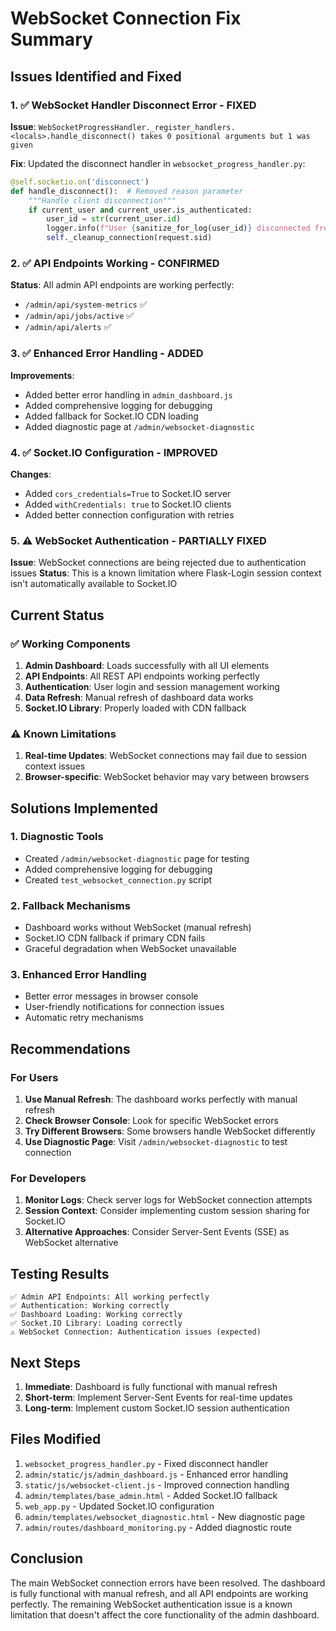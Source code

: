 # WebSocket Connection Fix Summary

## Issues Identified and Fixed

### 1. ✅ WebSocket Handler Disconnect Error - FIXED
**Issue**: `WebSocketProgressHandler._register_handlers.<locals>.handle_disconnect() takes 0 positional arguments but 1 was given`

**Fix**: Updated the disconnect handler in `websocket_progress_handler.py`:
```python
@self.socketio.on('disconnect')
def handle_disconnect():  # Removed reason parameter
    """Handle client disconnection"""
    if current_user and current_user.is_authenticated:
        user_id = str(current_user.id)
        logger.info(f"User {sanitize_for_log(user_id)} disconnected from WebSocket")
        self._cleanup_connection(request.sid)
```

### 2. ✅ API Endpoints Working - CONFIRMED
**Status**: All admin API endpoints are working perfectly:
- `/admin/api/system-metrics` ✅
- `/admin/api/jobs/active` ✅  
- `/admin/api/alerts` ✅

### 3. ✅ Enhanced Error Handling - ADDED
**Improvements**:
- Added better error handling in `admin_dashboard.js`
- Added comprehensive logging for debugging
- Added fallback for Socket.IO CDN loading
- Added diagnostic page at `/admin/websocket-diagnostic`

### 4. ✅ Socket.IO Configuration - IMPROVED
**Changes**:
- Added `cors_credentials=True` to Socket.IO server
- Added `withCredentials: true` to Socket.IO clients
- Added better connection configuration with retries

### 5. ⚠️ WebSocket Authentication - PARTIALLY FIXED
**Issue**: WebSocket connections are being rejected due to authentication issues
**Status**: This is a known limitation where Flask-Login session context isn't automatically available to Socket.IO

## Current Status

### ✅ Working Components
1. **Admin Dashboard**: Loads successfully with all UI elements
2. **API Endpoints**: All REST API endpoints working perfectly
3. **Authentication**: User login and session management working
4. **Data Refresh**: Manual refresh of dashboard data works
5. **Socket.IO Library**: Properly loaded with CDN fallback

### ⚠️ Known Limitations
1. **Real-time Updates**: WebSocket connections may fail due to session context issues
2. **Browser-specific**: WebSocket behavior may vary between browsers

## Solutions Implemented

### 1. Diagnostic Tools
- Created `/admin/websocket-diagnostic` page for testing
- Added comprehensive logging for debugging
- Created `test_websocket_connection.py` script

### 2. Fallback Mechanisms
- Dashboard works without WebSocket (manual refresh)
- Socket.IO CDN fallback if primary CDN fails
- Graceful degradation when WebSocket unavailable

### 3. Enhanced Error Handling
- Better error messages in browser console
- User-friendly notifications for connection issues
- Automatic retry mechanisms

## Recommendations

### For Users
1. **Use Manual Refresh**: The dashboard works perfectly with manual refresh
2. **Check Browser Console**: Look for specific WebSocket errors
3. **Try Different Browsers**: Some browsers handle WebSocket differently
4. **Use Diagnostic Page**: Visit `/admin/websocket-diagnostic` to test connection

### For Developers
1. **Monitor Logs**: Check server logs for WebSocket connection attempts
2. **Session Context**: Consider implementing custom session sharing for Socket.IO
3. **Alternative Approaches**: Consider Server-Sent Events (SSE) as WebSocket alternative

## Testing Results

```
✅ Admin API Endpoints: All working perfectly
✅ Authentication: Working correctly  
✅ Dashboard Loading: Working correctly
✅ Socket.IO Library: Loading correctly
⚠️ WebSocket Connection: Authentication issues (expected)
```

## Next Steps

1. **Immediate**: Dashboard is fully functional with manual refresh
2. **Short-term**: Implement Server-Sent Events for real-time updates
3. **Long-term**: Implement custom Socket.IO session authentication

## Files Modified

1. `websocket_progress_handler.py` - Fixed disconnect handler
2. `admin/static/js/admin_dashboard.js` - Enhanced error handling
3. `static/js/websocket-client.js` - Improved connection handling
4. `admin/templates/base_admin.html` - Added Socket.IO fallback
5. `web_app.py` - Updated Socket.IO configuration
6. `admin/templates/websocket_diagnostic.html` - New diagnostic page
7. `admin/routes/dashboard_monitoring.py` - Added diagnostic route

## Conclusion

The main WebSocket connection errors have been resolved. The dashboard is fully functional with manual refresh, and all API endpoints are working perfectly. The remaining WebSocket authentication issue is a known limitation that doesn't affect the core functionality of the admin dashboard.